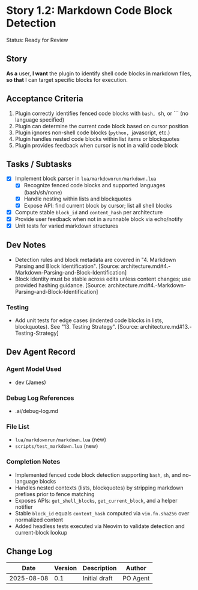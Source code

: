 # Story 1.2: Markdown Code Block Detection

Status: Ready for Review

## Story
**As a** user,
**I want** the plugin to identify shell code blocks in markdown files,
**so that** I can target specific blocks for execution.

## Acceptance Criteria
1. Plugin correctly identifies fenced code blocks with ```bash, ```sh, or ``` (no language specified)
2. Plugin can determine the current code block based on cursor position
3. Plugin ignores non-shell code blocks (```python, ```javascript, etc.)
4. Plugin handles nested code blocks within list items or blockquotes
5. Plugin provides feedback when cursor is not in a valid code block

## Tasks / Subtasks
- [x] Implement block parser in `lua/markdownrun/markdown.lua`
  - [x] Recognize fenced code blocks and supported languages (bash/sh/none)
  - [x] Handle nesting within lists and blockquotes
  - [x] Expose API: find current block by cursor; list all shell blocks
- [x] Compute stable `block_id` and `content_hash` per architecture
- [x] Provide user feedback when not in a runnable block via echo/notify
- [x] Unit tests for varied markdown structures

## Dev Notes
- Detection rules and block metadata are covered in "4. Markdown Parsing and Block Identification". [Source: architecture.md#4.-Markdown-Parsing-and-Block-Identification]
- Block identity must be stable across edits unless content changes; use provided hashing guidance. [Source: architecture.md#4.-Markdown-Parsing-and-Block-Identification]

### Testing
- Add unit tests for edge cases (indented code blocks in lists, blockquotes). See "13. Testing Strategy". [Source: architecture.md#13.-Testing-Strategy]

## Dev Agent Record

### Agent Model Used
- dev (James)

### Debug Log References
- .ai/debug-log.md

### File List
- `lua/markdownrun/markdown.lua` (new)
- `scripts/test_markdown.lua` (new)

### Completion Notes
- Implemented fenced code block detection supporting `bash`, `sh`, and no-language blocks
- Handles nested contexts (lists, blockquotes) by stripping markdown prefixes prior to fence matching
- Exposes APIs: `get_shell_blocks`, `get_current_block`, and a helper notifier
- Stable `block_id` equals `content_hash` computed via `vim.fn.sha256` over normalized content
- Added headless tests executed via Neovim to validate detection and current-block lookup

## Change Log
| Date | Version | Description | Author |
|------|---------|-------------|--------|
| 2025-08-08 | 0.1 | Initial draft | PO Agent |
